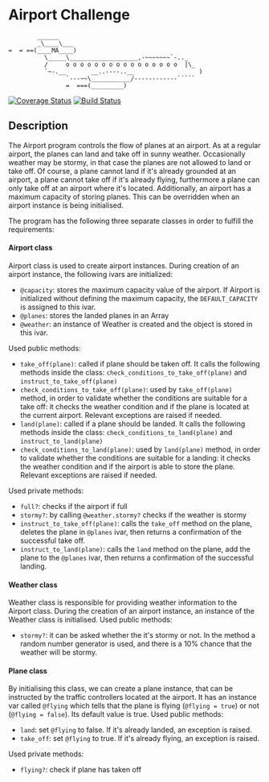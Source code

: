 Airport Challenge
=================

```
        ______
        _\____\___
=  = ==(____MA____)
          \_____\___________________,-~~~~~~~`-.._
          /     o o o o o o o o o o o o o o o o  |\_
          `~-.__       __..----..__                  )
                `---~~\___________/------------`````
                =  ===(_________)

```
[![Coverage Status](https://coveralls.io/repos/github/makersacademy/airport_challenge/badge.svg)](https://coveralls.io/github/makersacademy/airport_challenge)
[![Build Status](https://travis-ci.org/makersacademy/airport_challenge.svg?branch=master)](https://travis-ci.org/makersacademy/airport_challenge)

Description
---------

The Airport program controls the flow of planes at an airport. As at a regular airport, the planes can land and take off in sunny weather. Occasionally weather may be stormy, in that case the planes are not allowed to land or take off. Of course, a plane cannot land if it's already grounded at an airport, a plane cannot take off if it's already flying, furthermore a plane can only take off at an airport where it's located.
Additionally, an airport has a maximum capacity of storing planes. This can be overridden when an airport instance is being initialised.

The program has the following three separate classes in order to fulfill the requirements:

#### Airport class
Airport class is used to create airport instances. During creation of an airport instance, the following ivars are initialized:
* `@capacity`: stores the maximum capacity value of the airport. If Airport is initialized without defining the maximum capacity, the `DEFAULT_CAPACITY` is assigned to this ivar.
* `@planes`: stores the landed planes in an Array
* `@weather`: an instance of Weather is created and the object is stored in this ivar.

Used public methods:
* `take_off(plane)`: called if plane should be taken off. It calls the following methods inside the class: `check_conditions_to_take_off(plane)` and `instruct_to_take_off(plane)`
* `check_conditions_to_take_off(plane)`: used by `take_off(plane)` method, in order to validate whether the conditions are suitable for a take off: it checks the weather condition and if the plane is located at the current airport. Relevant exceptions are raised if needed.
* `land(plane)`: called if a plane should be landed. It calls the following methods inside the class: `check_conditions_to_land(plane)` and `instruct_to_land(plane)`
* `check_conditions_to_land(plane)`: used by `land(plane)` method, in order to validate whether the conditions are suitable for a landing: it checks the weather condition and if the airport is able to store the plane. Relevant exceptions are raised if needed.

Used private methods:
* `full?`: checks if the airport if full
* `stormy?`: by calling `@weather.stormy?` checks if the weather is stormy
* `instruct_to_take_off(plane)`: calls the `take_off` method on the plane, deletes the plane in `@planes` ivar, then returns a confirmation of the successful take off.
* `instruct_to_land(plane)`: calls the `land` method on the plane, add the plane to the `@planes` ivar, then returns a confirmation of the successful landing.

#### Weather class
Weather class is responsible for providing weather information to the Airport class. During the creation of an airport instance, an instance of the Weather class is initialised.
Used public methods:
* `stormy?`: it can be asked whether the it's stormy or not. In the method a random number generator is used, and there is a 10% chance that the weather will be stormy.

#### Plane class
By initialising this class, we can create a plane instance, that can be instructed by the traffic controllers located at the airport. It has an instance var called `@flying` which tells that the plane is flying (`@flying = true`) or not (`@flying = false`). Its default value is true.
Used public methods:
* `land`: set `@flying` to false. If it's already landed, an exception is raised.
* `take_off`: set `@flying` to true. If it's already flying, an exception is raised.

Used private methods:
* `flying?`: check if plane has taken off

